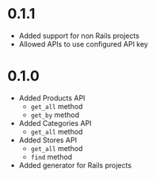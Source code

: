 # 0.1.1
- Added support for non Rails projects
- Allowed APIs to use configured API key

# 0.1.0
- Added Products API
    - `get_all` method
    - `get_by` method
- Added Categories API
    - `get_all` method
- Added Stores API
    - `get_all` method
    - `find` method
- Added generator for Rails projects